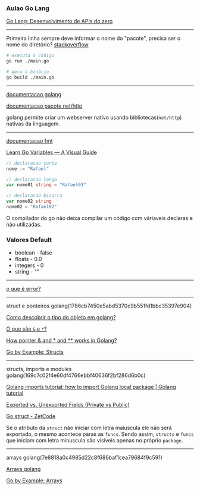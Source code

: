 ### Aulao Go Lang

[Go Lang: Desenvolvimento de APIs do zero](https://www.youtube.com/watch?v=645lRcyIXLc)

---

Primeira linha sempre deve informar o nome do "pacote", precisa ser o nome do diretório? [stackoverflow](https://stackoverflow.com/questions/38563990/what-is-the-purpose-of-the-package-declaration)

``` bash
# executa o código
go run ./main.go

# gera o binário
go build ./main.go
```

---

[documentacao golang](https://go.dev/doc/)

[documentacao pacote net/http](https://pkg.go.dev/net/http)

golang permite criar um webserver nativo usando bibliotecas(`net/http`) nativas da linguagem.

---

[documentacao fmt](https://pkg.go.dev/fmt)

[Learn Go Variables — A Visual Guide](https://blog.learngoprogramming.com/learn-go-lang-variables-visual-tutorial-and-ebook-9a061d29babe)

``` go
// declaracao curta
nome := "Rafael" 

// declaracao longa
var nome01 string = "Rafael01"

// declaracao bizarra
var nome02 string
nome02 = "Rafael02"
```

O compilador do go não deixa compilar um código com váriaveis declaras e não utilizadas.

### Valores Default
- boolean   - false
- floats    - 0.0
- integers  - 0
- string    - ""

---

[o que é error?](https://www.educative.io/answers/what-is-type-error-in-golang)

---
struct e ponteiros golang(1786cb7450e5abd5370c9b551fd1bbc35397e904)

[Como descobrir o tipo do objeto em golang?](https://stackoverflow.com/questions/20170275/how-to-find-the-type-of-an-object-in-go)

[O que são `&` e `*`?](https://stackoverflow.com/questions/38172661/what-is-the-meaning-of-and)

[How pointer & and * and ** works in Golang?](https://www.golangprograms.com/how-pointer-and-and-works-in-golang.html)

[Go by Example: Structs](https://gobyexample.com/structs)
 
---
structs, imports e modules golang(169c7c02f4e60df4766ebbf40636f2bf286d6b0c)

[Golang imports tutorial: how to import Golang local package | Golang tutorial](https://www.youtube.com/watch?v=Nv8J_Ruc280)

[Exported vs. Unexported Fields (Private vs Public)](https://riptutorial.com/go/example/1255/exported-vs--unexported-fields--private-vs-public-)

[Go struct - ZetCode](https://zetcode.com/golang/struct/)

Se o atributo da `struct` não iniciar com letra maiuscula ele não será exportado, o mesmo acontece paras as `funcs`. Sendo assim, `structs` e `funcs` que iniciam com letra minuscula são visiveis apenas no próprio `package`.

--- 
arrays golang(7e8818a0c4985d22c8f686baf1cea79684f9c591)

[Arrays golang](https://linuxhint.com/initialize-array-golang/)

[Go by Example: Arrays](https://gobyexample.com/arrays)
